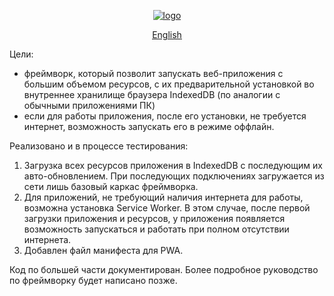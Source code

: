 <div align="center"><ins>

![logo](https://user-images.githubusercontent.com/5076458/127045719-82259cd9-6016-4432-98d4-fedd59900ab4.jpg)

[English](/../../)

</ins></div>

Цели:
- фреймворк, который позволит запускать веб-приложения с большим объемом ресурсов, с их предварительной установкой во внутреннее хранилище браузера IndexedDB (по аналогии с обычными приложениями ПК)
- если для работы приложения, после его установки, не требуется интернет, возможность запускать его в режиме оффлайн.

Реализовано и в процессе тестирования:

1. Загрузка всех ресурсов приложения в IndexedDB с последующим их авто-обновлением. При последующих подключениях загружается из сети лишь базовый каркас фреймворка.
2. Для приложений, не требующий наличия интернета для работы, возможна установка Service Worker. В этом случае, после первой загрузки приложения и ресурсов, у приложения появляется возможность запускаться и работать при полном отсутствии интернета.
3. Добавлен файл манифеста для PWA.

Код по большей части документирован. Более подробное руководство по фреймворку будет написано позже.
